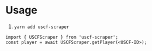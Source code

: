 # Usage

1) `yarn add uscf-scraper`


```
import { USCFScraper } from 'uscf-scraper';
const player = await USCFScraper.getPlayer(<USCF-ID>);
```